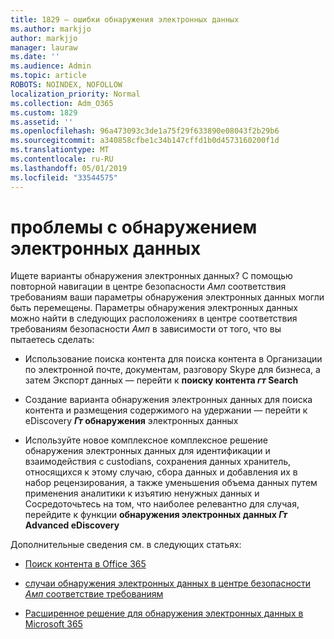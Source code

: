 ```yaml
---
title: 1829 — ошибки обнаружения электронных данных
ms.author: markjjo
author: markjjo
manager: lauraw
ms.date: ''
ms.audience: Admin
ms.topic: article
ROBOTS: NOINDEX, NOFOLLOW
localization_priority: Normal
ms.collection: Adm_O365
ms.custom: 1829
ms.assetid: ''
ms.openlocfilehash: 96a473093c3de1a75f29f633890e08043f2b29b6
ms.sourcegitcommit: a340858cfbe1c34b147cffd1b0d4573160200f1d
ms.translationtype: MT
ms.contentlocale: ru-RU
ms.lasthandoff: 05/01/2019
ms.locfileid: "33544575"
---
```

# <a name="ediscovery-issues"></a>проблемы с обнаружением электронных данных

Ищете варианты обнаружения электронных данных? С помощью повторной навигации в центре безопасности _Амп_ соответствия требованиям ваши параметры обнаружения электронных данных могли быть перемещены.  Параметры обнаружения электронных данных можно найти в следующих расположениях в центре соответствия требованиям безопасности _Амп_ в зависимости от того, что вы пытаетесь сделать:

- Использование поиска контента для поиска контента в Организации по электронной почте, документам, разговору Skype для бизнеса, а затем Экспорт данных — перейти к **поиску контента _гт_ Search**

- Создание варианта обнаружения электронных данных для поиска контента и размещения содержимого на удержании — перейти к eDiscovery **_Гт_ обнаружения** электронных данных

- Используйте новое комплексное комплексное решение обнаружения электронных данных для идентификации и взаимодействия с custodians, сохранения данных хранитель, относящихся к этому случаю, сбора данных и добавления их в набор рецензирования, а также уменьшения объема данных путем применения аналитики к изъятию ненужных данных и Сосредоточьтесь на том, что наиболее релевантно для случая, перейдите к функции **обнаружения электронных данных _Гт_ Advanced eDiscovery**

Дополнительные сведения см. в следующих статьях:

- [Поиск контента в Office 365](https://docs.microsoft.com/office365/securitycompliance/content-search)

- [случаи обнаружения электронных данных в центре безопасности _Амп_ соответствие требованиям](https://docs.microsoft.com/office365/securitycompliance/ediscovery-cases)

- [Расширенное решение для обнаружения электронных данных в Microsoft 365](https://docs.microsoft.com/office365/securitycompliance/compliance20/overview-ediscovery-20)
